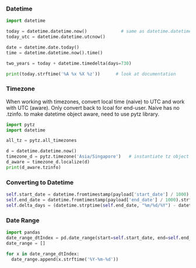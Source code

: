 ### Datetime

```python
import datetime

today = datetime.datetime.now()             # same as datetime.datetime.today()
today_utc = datetime.datetime.utcnow()

date = datetime.date.today()
time = datetime.datetime.now().time()

two_years = today + datetime.timedelta(days=730)

print(today.strftime('%A %x %X %z'))      # look at documentation

```

### Timezone

When working with timezones, convert local time (naive) to UTC and work with UTC (aware). Only convert back to lcoal for end-user. Naive has no .tzinfo. to make datetime object aware, need to use pytz library.

```python
import pytz
import datetime

all_tz = pytz.all_timezones

d = datetime.datetime.now()
timezone_d = pytz.timezone('Asia/Singapore')   # instantiate tz object
d_aware = timezone_d.localize(d)
print(d_aware.tzinfo)

```

### Converting to Datetime

```py
self.start_date = datetime.fromtimestamp(payload['start_date'] / 1000).strftime('%m/%d/%Y')
self.end_date = datetime.fromtimestamp(payload['end_date'] / 1000).strftime('%m/%d/%Y')
self.delta_days = (datetime.strptime(self.end_date, "%m/%d/%Y") - datetime.strptime(self.start_date, "%m/%d/%Y")).days
```

### Date Range

```py
import pandas
date_range_dtIndex = pd.date_range(start=self.start_date, end=self.end_date)  # returns datetime Index
date_range = []

for x in date_range_dtIndex:
  date_range.append(x.strftime('%Y-%m-%d'))
```

